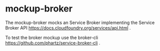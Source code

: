 # mockup-broker
The mockup-broker mocks an Service Broker implementing the Service
Broker API https://docs.cloudfoundry.org/services/api.html .

To test the broker mockup use the broker-cli https://github.com/phartz/service-broker-cli .
